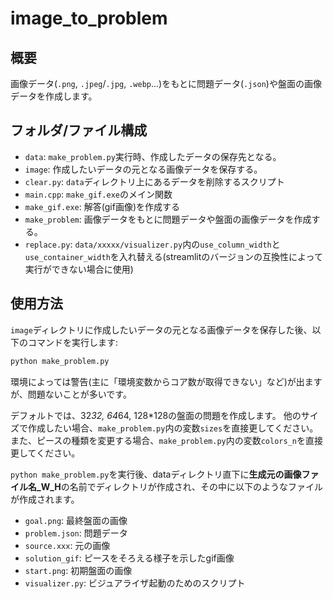 # image_to_problem

## 概要

画像データ(`.png`, `.jpeg`/`.jpg`, `.webp`...)をもとに問題データ(`.json`)や盤面の画像データを作成します。

## フォルダ/ファイル構成

- `data`: `make_problem.py`実行時、作成したデータの保存先となる。
- `image`: 作成したいデータの元となる画像データを保存する。
- `clear.py`: `data`ディレクトリ上にあるデータを削除するスクリプト
- `main.cpp`: `make_gif.exe`のメイン関数
- `make_gif.exe`: 解答(gif画像)を作成する
- `make_problem`: 画像データをもとに問題データや盤面の画像データを作成する。
- `replace.py`: `data/xxxxx/visualizer.py`内の`use_column_width`と`use_container_width`を入れ替える(streamlitのバージョンの互換性によって実行ができない場合に使用)

## 使用方法

`image`ディレクトリに作成したいデータの元となる画像データを保存した後、以下のコマンドを実行します:
```bash
python make_problem.py
```

環境によっては警告(主に「環境変数からコア数が取得できない」など)が出ますが、問題ないことが多いです。

デフォルトでは、32*32, 64*64, 128*128の盤面の問題を作成します。
他のサイズで作成したい場合、`make_problem.py`内の変数`sizes`を直接更してください。
また、ピースの種類を変更する場合、`make_problem.py`内の変数`colors_n`を直接更してください。

`python make_problem.py`を実行後、dataディレクトリ直下に**生成元の画像ファイル名_W_H**の名前でディレクトリが作成され、その中に以下のようなファイルが作成されます。

- `goal.png`: 最終盤面の画像
- `problem.json`: 問題データ
- `source.xxx`: 元の画像
- `solution_gif`: ピースをそろえる様子を示したgif画像
- `start.png`: 初期盤面の画像
- `visualizer.py`: ビジュアライザ起動のためのスクリプト

